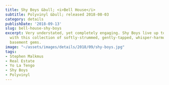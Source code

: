 ```yaml
---
title: Shy Boys &bull; <i>Bell House</i>
subtitle: Polyvinyl &bull; released 2018-08-03
category: details
publishDate: '2018-09-13'
slug: bell-house-shy-boys
excerpt: Very understated, yet completely engaging. Shy Boys live up to their name
  with this collection of softly-strummed, gently-tapped, whisper-harmonized indie
  basement gems.
image: "~/assets/images/details/2018/09/shy-boys.jpg"
tags:
- Stephen Malkmus
- Real Estate
- Yo La Tengo
- Shy Boys
- Polyvinyl
---
```


